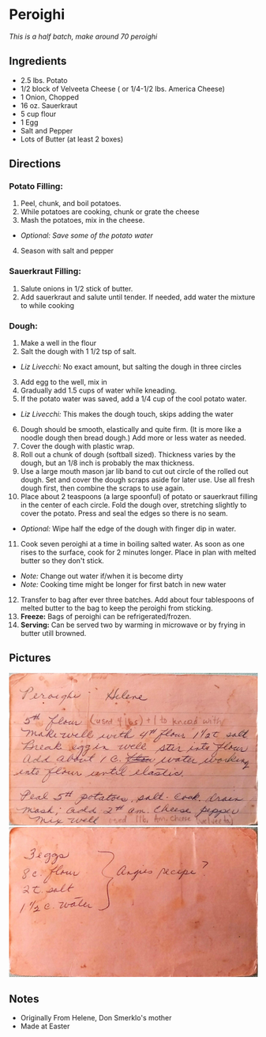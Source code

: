 Peroighi
==========================================================

_This is a half batch, make around 70 peroighi_

Ingredients
--------------------------------------------

* 2.5 lbs. Potato
* 1/2 block of Velveeta Cheese ( or 1/4-1/2 lbs. America Cheese)
* 1 Onion, Chopped
* 16 oz. Sauerkraut
* 5 cup flour
* 1 Egg
* Salt and Pepper
* Lots of Butter (at least 2 boxes)

Directions
--------------------------------------------

### Potato Filling:
1. Peel, chunk, and boil potatoes.
2. While potatoes are cooking, chunk or grate the cheese
3. Mash the potatoes, mix in the cheese.
  * _Optional: Save some of the potato water_
4. Season with salt and pepper

### Sauerkraut Filling:
1. Salute onions in 1/2 stick of butter.
2. Add sauerkraut and salute until tender. If needed, add water the mixture to while cooking

### Dough:
1. Make a well in the flour
2. Salt the dough with 1 1/2 tsp of salt.
  * _Liz Livecchi:_ No exact amount, but salting the dough in three circles
3. Add egg to the well, mix in
4. Gradually add 1.5 cups of water while kneading.
5. If the potato water was saved, add a 1/4 cup of the cool potato water.
  * _Liz Livecchi:_ This makes the dough touch, skips adding the water
6. Dough should be smooth, elastically and quite firm. (It is more like a noodle dough then bread dough.) Add more or less water as needed.
7. Cover the dough with plastic wrap.
8. Roll out a chunk of dough (softball sized). Thickness varies by the dough, but an 1/8 inch is probably the max thickness.
9. Use a large mouth mason jar lib band to cut out circle of the rolled out dough.    Set and cover the dough scraps aside for later use. Use all fresh dough first, then combine the scraps to use again.
10. Place about 2 teaspoons (a large spoonful) of potato or sauerkraut filling in the center of each circle. Fold the dough over, stretching slightly to cover the potato. Press and seal the edges so there is no seam.
  * _Optional:_ Wipe half the edge of the dough with finger dip in water.
11. Cook seven peroighi at a time in boiling salted water. As soon as one rises to the surface, cook for 2 minutes longer. Place in plan with melted butter so they don't stick.
  * _Note:_ Change out water if/when it is become dirty
  *  _Note:_ Cooking time might be longer for first batch in new water
12. Transfer to bag after ever three batches. Add about four tablespoons of melted butter to the bag to keep the peroighi from sticking.
13. **Freeze:** Bags of peroighi can be refrigerated/frozen.
14. **Serving:** Can be served two by warming in  microwave or by frying in butter utill browned.

Pictures
----------------------------------------------------
![Original Recipes 1](./imgs/peroighi1.jpg "Original Recipes 1")
![Original Recipes 2](./imgs/peroighi2.jpg "Original Recipes 2")

Notes
---------------------------------------------------------
* Originally From Helene, Don Smerklo's mother
* Made at Easter
